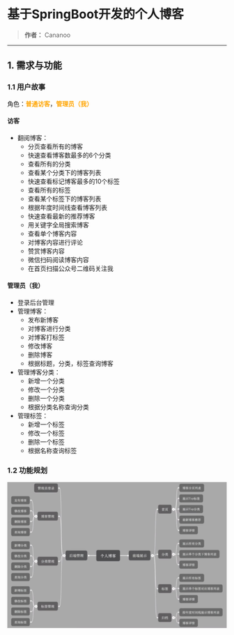 # 基于SpringBoot开发的个人博客
> **作者：** Cananoo

---

## 1. 需求与功能

### 1.1 用户故事  

角色：**<span style="color:orange;">普通访客</span>**，**<span style="color:orange;">管理员（我）</span>**

#### 访客

- 翻阅博客：
  - 分页查看所有的博客
  - 快速查看博客数最多的6个分类
  - 查看所有的分类
  - 查看某个分类下的博客列表
  - 快速查看标记博客最多的10个标签
  - 查看所有的标签
  - 查看某个标签下的博客列表
  - 根据年度时间线查看博客列表
  - 快速查看最新的推荐博客
  - 用关键字全局搜索博客
  - 查看单个博客内容
  - 对博客内容进行评论
  - 赞赏博客内容
  - 微信扫码阅读博客内容
  - 在首页扫描公众号二维码关注我

#### 管理员（我）

- 登录后台管理
- 管理博客：
  - 发布新博客
  - 对博客进行分类
  - 对博客打标签
  - 修改博客
  - 删除博客
  - 根据标题，分类，标签查询博客
- 管理博客分类：
  - 新增一个分类
  - 修改一个分类
  - 删除一个分类
  - 根据分类名称查询分类
- 管理标签：
  - 新增一个标签
  - 修改一个标签
  - 删除一个标签
  - 根据名称查询标签

### 1.2 功能规划
<img src="图片/func.png" alt="首页" width="800">



